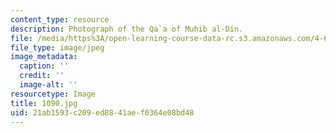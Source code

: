 ```yaml
---
content_type: resource
description: Photograph of the Qa`a of Muhib al-Din.
file: /media/https%3A/open-learning-course-data-rc.s3.amazonaws.com/4-615-the-architecture-of-cairo-spring-2002/21ab1593c209ed8841aef0364e08bd48_1090.jpg
file_type: image/jpeg
image_metadata:
  caption: ''
  credit: ''
  image-alt: ''
resourcetype: Image
title: 1090.jpg
uid: 21ab1593-c209-ed88-41ae-f0364e08bd48
---
```

